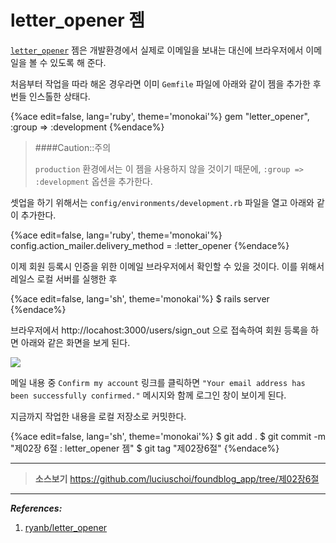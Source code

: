 # letter_opener 젬

[`letter_opener`](https://github.com/ryanb/letter_opener) 젬은 개발환경에서 실제로 이메일을 보내는 대신에 브라우저에서 이메일을 볼 수 있도록 해 준다.

처음부터 작업을 따라 해온 경우라면 이미 `Gemfile` 파일에 아래와 같이 젬을 추가한 후 번들 인스톨한 상태다.

{%ace edit=false, lang='ruby', theme='monokai'%}
gem "letter_opener", :group => :development
{%endace%}

> ####Caution::주의
>
> `production` 환경에서는 이 젬을 사용하지 않을 것이기 때문에, `:group => :development` 옵션을 추가한다.

셋업을 하기 위해서는 `config/environments/development.rb` 파일을 열고 아래와 같이 추가한다.

{%ace edit=false, lang='ruby', theme='monokai'%}
config.action_mailer.delivery_method = :letter_opener
{%endace%}

이제 회원 등록시 인증을 위한 이메일 브라우저에서 확인할 수 있을 것이다. 이를 위해서 레일스 로컬 서버를 실행한 후

{%ace edit=false, lang='sh', theme='monokai'%}
$ rails server
{%endace%}

브라우저에서 http://locahost:3000/users/sign_out 으로 접속하여 회원 등록을 하면 아래와 같은 화면을 보게 된다.

![](http://i1373.photobucket.com/albums/ag392/rorlab/Photobucket%20Desktop%20-%20RORLAB/FoundBlog/2014-06-10_11-22-34_zps5afcd5bc.png)

메일 내용 중 `Confirm my account` 링크를 클릭하면 `"Your email address has been successfully confirmed."` 메시지와 함께 로그인 창이 보이게 된다.

지금까지 작업한 내용을 로컬 저장소로 커밋한다.

{%ace edit=false, lang='sh', theme='monokai'%}
$ git add .
$ git commit -m "제02장 6절 : letter_opener 젬"
$ git tag "제02장6절"
{%endace%}

---

> **소스보기** https://github.com/luciuschoi/foundblog_app/tree/제02장6절

---

_**References:**_

1. [ryanb/letter_opener](https://github.com/ryanb/letter_opener)
